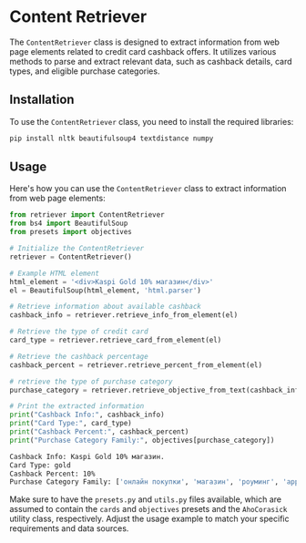 # Content Retriever

The `ContentRetriever` class is designed to extract information from web page elements related to credit card cashback offers. It utilizes various methods to parse and extract relevant data, such as cashback details, card types, and eligible purchase categories.

## Installation

To use the `ContentRetriever` class, you need to install the required libraries:

```bash
pip install nltk beautifulsoup4 textdistance numpy
```

## Usage

Here's how you can use the `ContentRetriever` class to extract information from web page elements:

```python
from retriever import ContentRetriever
from bs4 import BeautifulSoup
from presets import objectives

# Initialize the ContentRetriever
retriever = ContentRetriever()

# Example HTML element
html_element = '<div>Kaspi Gold 10% магазин</div>'
el = BeautifulSoup(html_element, 'html.parser')

# Retrieve information about available cashback
cashback_info = retriever.retrieve_info_from_element(el)

# Retrieve the type of credit card
card_type = retriever.retrieve_card_from_element(el)

# Retrieve the cashback percentage
cashback_percent = retriever.retrieve_percent_from_element(el)

# retrieve the type of purchase category
purchase_category = retriever.retrieve_objective_from_text(cashback_info)

# Print the extracted information
print("Cashback Info:", cashback_info)
print("Card Type:", card_type)
print("Cashback Percent:", cashback_percent)
print("Purchase Category Family:", objectives[purchase_category])
```

```bash
Cashback Info: Kaspi Gold 10% магазин. 
Card Type: gold
Cashback Percent: 10%
Purchase Category Family: ['онлайн покупки', 'магазин', 'роуминг', 'apple pay', 'sumsung pay', 'google pay', 'музыка', 'геймер', 'apple', 'netflix', 'spotify', 'google', 'интернет магазин', 'markets', 'игровые сервисы', 'онлайн кино', 'онлайн музыка']
```

Make sure to have the `presets.py` and `utils.py` files available, which are assumed to contain the `cards` and `objectives` presets and the `AhoCorasick` utility class, respectively. Adjust the usage example to match your specific requirements and data sources.
